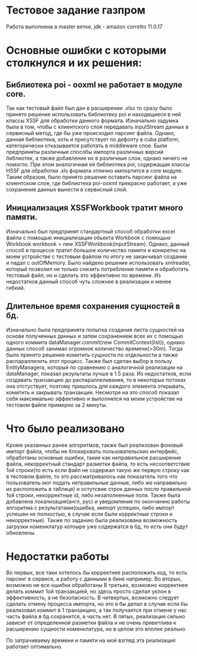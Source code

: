 # Тестовое задание газпром
Работа выполнена в master ветке, jdk - amazon corretto 11.0.17

# Основные ошибки с которыми столкнулся и их решения:

## Библиотека poi - ooxml не работает в модуле core.
Так как тестовый файл был дан в расширении .xlsx то сразу было принято решение использовать библиотеку poi и находящиеся в ней классы XSSF для обработки данного формата.
Изначально задумка была в том, чтобы с клиентского слоя передавать inputStream данных в сервисный метод, где бы уже происходил парсинг файла. Однако, данная библиотека, хоть и присутствует по дефолту в cuba platform, категорически отказывается работать в middleware слое. Были предприняты различные способы импорта различных версий библиотек, а также добавление их в различные слои, однако ничего не помогло. При этом аналогичная ей библиотека poi, содержащая классы HSSF для обработки .xls формата отлично импортится в core модуле. Таким образом, было принято решение оставить парсинг файла на клиентском слое, где библиотека poi-ooxml прекрасно работает, а уже сохранение данных вынести в сервисный слой.

## Инициализация XSSFWorkbook тратит много памяти.
Изначально был предпринят стандартный способ обработки excel файла с помощью инициализации обьекта Workbook с помощью Workbook workbook = new XSSFWorkbook(inputStream). Однако, данный способ в процессе тратит большое количество памяти и конкретно на моем устройстве с тестовым файлом по итогу не заканчивал создание и падал с outOfMemory. Было найдено решение использовать xmlreader, который позволил не только снизить потребление памяти и обработать тестовый файл, но и сделать это эффективно по времени. Из недостатков данный способ чуть сложнее в реализации и менее гибкий.

## Длительное время сохранения сущностей в бд.
Изначально была предпринята попытка создания листа сущностей на основе полученных данных и затем сохранением всех их с помощью одного коммита dataManager.commit(new CommitContext(list)), однако данных способ занимал огромное количество времени(>30m). Тогда было принято решение комитить сущности по отдельности а также распараллелить этот процесс. Также был сделан выбор в пользу EntityManagera, который по сравнению с аналогичной реализации на dataManager, показал результаты лучше в 1.5 раза. Из недостатков, если создавать транзакцию до распараллеливания, то в некоторых потоках она отстуствует, поэтому пришлось для каждого элемента открывать, комитить и закрывать транзакции. Несмотря на это способ показал себя максимально эффективно и выполнялся на моем устройстве на тестовом файле примерно за 2 минуты.

# Что было реализовано
Кроме указанных ранее алгоритмов, также был реализован фоновый импорт файла, чтобы не блокировать пользовательских интерфейс, обработаны основные ошибки, такие как неправильное расширение файла, некорректный стандарт разметки файла, то есть несоответствие 1ой строки(то есть если файл не содержал такую же первую строку как в тестовом файле, то это рассматривалось как показатель того что пользователь мог подать неправильные данные, либо же направильно их расположить в таблице) и остутсвие строк данных после правильной 1ой строки, некорректные id, либо незаполненные поля. Также была добавлена локализация(англ, рус) и уведомления по окончанию работы алгоритма с результатами(ошибка, импорт успешен, либо импорт успешен не полностью, в случае если были корректные строки и некорректные). Также по заданию была реализована возможность загрузки номенклатур котоыре уже содержатся в бд, то есть они будут обновлены.

# Недостатки работы
Во первых, все таки хотелось бы корректнее расположить код, то есть парсинг в сервисе, а работу с данными в бине например.
Во вторых, возможно не все ошибки обработаны
В третьих, возможно корректнее делать коммит 1ой транзакцией, но здесь просто сделал уклон в эффективность, а не безопасность.
В четвертых, возможно следует сделать отмену процесса импорта, но это я бы делал в случае если бы реализовал коммит в 1 транзакцию, а так получается при отмене у нас часть файла в бд сохранится, а часть нет.
В пятых, реализация сильно зависит от определенной разметки файла и не очень приветлива к расширению сущности номенклатура, но в целом это вполне реально

По затрачиваему времени и памяти на мой взгляд эта реализация работает оптимально.
